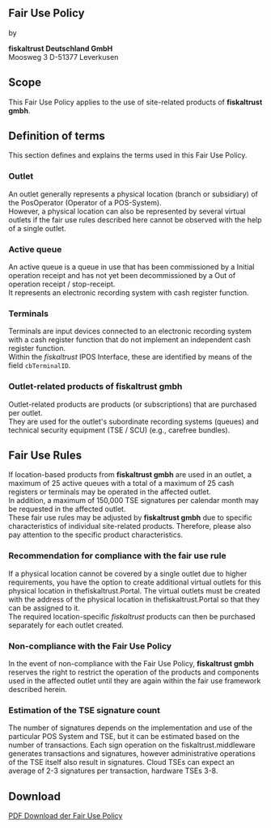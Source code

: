 
## Fair Use Policy

by
  
**fiskaltrust Deutschland GmbH**  
Moosweg 3
D-51377 Leverkusen

## Scope
This Fair Use Policy applies to the use of site-related products of **fiskaltrust gmbh**.

## Definition of terms

This section defines and explains the terms used in this Fair Use Policy.

### Outlet

An outlet generally represents a physical location (branch or subsidiary) of the PosOperator (Operator of a POS-System).  
However, a physical location can also be represented by several virtual outlets if the fair use rules described here cannot be observed with the help of a single outlet. 

### Active queue

An active queue is a queue in use that has been commissioned by a Initial operation receipt and has not yet been decommissioned by a Out of operation receipt / stop-receipt.  
It represents an electronic recording system with cash register function. 

### Terminals

Terminals are input devices connected to an electronic recording system with a cash register function that do not implement an independent cash register function.  
Within the _fiskaltrust_ IPOS Interface, these are identified by means of the field `cbTerminalID`. 

### Outlet-related products of fiskaltrust gmbh

Outlet-related products are products (or subscriptions) that are purchased per outlet.  
They are used for the outlet's subordinate recording systems (queues) and technical security equipment (TSE / SCU) (e.g., carefree bundles).

## Fair Use Rules 

If location-based products from **fiskaltrust gmbh** are used in an outlet, a maximum of 25 active queues with a total of a maximum of 25 cash registers or terminals may be operated in the affected outlet.  
In addition, a maximum of 150,000 TSE signatures per calendar month may be requested in the affected outlet.  
These fair use rules may be adjusted by **fiskaltrust gmbh** due to specific characteristics of individual site-related products. Therefore, please also pay attention to the specific product characteristics.

### Recommendation for compliance with the fair use rule

If a physical location cannot be covered by a single outlet due to higher requirements, you have the option to create additional virtual outlets for this physical location in thefiskaltrust.Portal. The virtual outlets must be created with the address of the physical location in thefiskaltrust.Portal so that they can be assigned to it.  
The required location-specific _fiskaltrust_ products can then be purchased separately for each outlet created.

### Non-compliance with the Fair Use Policy

In the event of non-compliance with the Fair Use Policy, **fiskaltrust gmbh** reserves the right to restrict the operation of the products and components used in the affected outlet until they are again within the fair use framework described herein.

### Estimation of the TSE signature count

The number of signatures depends on the implementation and use of the particular POS System and TSE, but it can be estimated based on the number of transactions. Each sign operation on the fiskaltrust.middleware generates transactions and signatures, however administrative operations of the TSE itself also result in signatures. Cloud TSEs can expect an average of 2-3 signatures per transaction, hardware TSEs 3-8.


## Download 

[PDF Download der Fair Use Policy](media/market-de-fair-use-policy.pdf)
